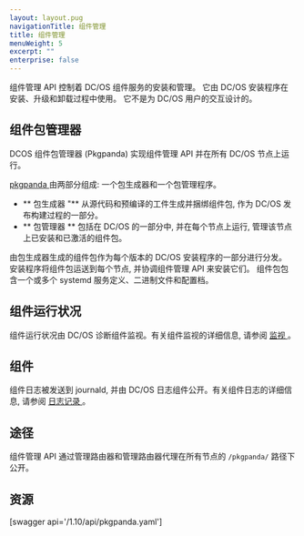 ```yaml
---
layout: layout.pug
navigationTitle: 组件管理
title: 组件管理
menuWeight: 5
excerpt: ""
enterprise: false
---
```

组件管理 API 控制着 DC/OS 组件服务的安装和管理。 它由 DC/OS 安装程序在安装、升级和卸载过程中使用。 它不是为 DC/OS 用户的交互设计的。

## 组件包管理器

DCOS 组件包管理器 (Pkgpanda) 实现组件管理 API 并在所有 DC/OS 节点上运行。

[ pkgpanda ](https://github.com/dcos/dcos/tree/master/pkgpanda) 由两部分组成: 一个包生成器和一个包管理程序。

- ** 包生成器 "** 从源代码和预编译的工件生成并捆绑组件包, 作为 DC/OS 发布构建过程的一部分。
- ** 包管理器 ** 包括在 DC/OS 的一部分中, 并在每个节点上运行, 管理该节点上已安装和已激活的组件包。

由包生成器生成的组件包作为每个版本的 DC/OS 安装程序的一部分进行分发。 安装程序将组件包运送到每个节点, 并协调组件管理 API 来安装它们。 组件包包含一个或多个 systemd 服务定义、二进制文件和配置档。

## 组件运行状况

组件运行状况由 DC/OS 诊断组件监视。有关组件监视的详细信息, 请参阅 [ 监视 ](/1.10/monitoring/)。

## 组件

组件日志被发送到 journald, 并由 DC/OS 日志组件公开。有关组件日志的详细信息, 请参阅 [ 日志记录 ](/1.10/monitoring/logging/)。

## 途径

组件管理 API 通过管理路由器和管理路由器代理在所有节点的 `/pkgpanda/` 路径下公开。

## 资源

[swagger api='/1.10/api/pkgpanda.yaml']